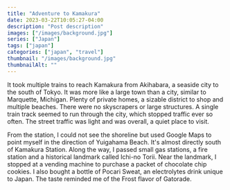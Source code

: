 ```yaml
---
title: "Adventure to Kamakura"
date: 2023-03-22T10:05:27-04:00
description: "Post description"
images: ["/images/background.jpg"]
series: ["Japan"]
tags: ["japan"]
categories: ["japan", "travel"]
thumbnail: "/images/background.jpg"
thumbnailAlt: ""
---
```


It took multiple trains to reach Kamakura from Akihabara, a seaside city to the south of Tokyo. It was more like a large town than a city, similar to Marquette, Michigan. Plenty of private homes, a sizable district to shop and multiple beaches. There were no skyscrapers or large structures. A single train track seemed to run through the city, which stopped traffic ever so often. The street traffic was light and was overall, a quiet place to visit.

From the station, I could not see the shoreline but used Google Maps to point myself in the direction of Yuigahama Beach. It's almost directly south of Kamakura Station. Along the way, I passed small gas stations, a fire station and a historical landmark called Ichi-no Torii. Near the landmark, I stopped at a vending machine to purchase a packet of chocolate chip cookies. I also bought a bottle of Pocari Sweat, an electrolytes drink unique to Japan. The taste reminded me of the Frost flavor of Gatorade.

<!-- Fed ravens on the beach -->

<!-- Went to Hasedera buddhist temple -->

<!-- Went to Komachi-dori Street -->

<!-- Tried matcha dongos -->

<!-- Had cup of chicken -->

<!-- Went to Tsurugaoka Hachiman-gū -->

<!-- Went to Meigetsu-in -->